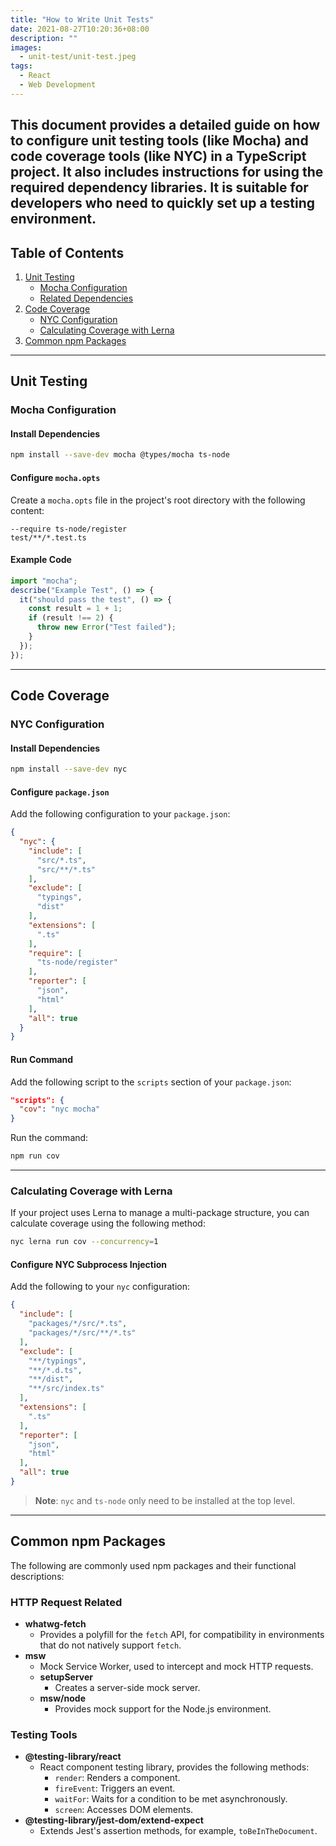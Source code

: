 ```yaml
---
title: "How to Write Unit Tests"
date: 2021-08-27T10:20:36+08:00
description: ""
images:
  - unit-test/unit-test.jpeg
tags:
  - React
  - Web Development
---
```

This document provides a detailed guide on how to configure unit testing tools (like Mocha) and code coverage tools (like NYC) in a TypeScript project. It also includes instructions for using the required dependency libraries. It is suitable for developers who need to quickly set up a testing environment.
---
## Table of Contents
1. [Unit Testing](#unit-testing)
   - [Mocha Configuration](#mocha-configuration)
   - [Related Dependencies](#related-dependencies)
2. [Code Coverage](#code-coverage)
   - [NYC Configuration](#nyc-configuration)
   - [Calculating Coverage with Lerna](#calculating-coverage-with-lerna)
3. [Common npm Packages](#common-npm-packages)
---
## Unit Testing
### Mocha Configuration
#### Install Dependencies
```bash
npm install --save-dev mocha @types/mocha ts-node
```
#### Configure `mocha.opts`
Create a `mocha.opts` file in the project's root directory with the following content:
```
--require ts-node/register
test/**/*.test.ts
```
#### Example Code
```js
import "mocha";
describe("Example Test", () => {
  it("should pass the test", () => {
    const result = 1 + 1;
    if (result !== 2) {
      throw new Error("Test failed");
    }
  });
});
```
---
## Code Coverage
### NYC Configuration
#### Install Dependencies
```bash
npm install --save-dev nyc
```
#### Configure `package.json`
Add the following configuration to your `package.json`:
```json
{
  "nyc": {
    "include": [
      "src/*.ts",
      "src/**/*.ts"
    ],
    "exclude": [
      "typings",
      "dist"
    ],
    "extensions": [
      ".ts"
    ],
    "require": [
      "ts-node/register"
    ],
    "reporter": [
      "json",
      "html"
    ],
    "all": true
  }
}
```
#### Run Command
Add the following script to the `scripts` section of your `package.json`:
```json
"scripts": {
  "cov": "nyc mocha"
}
```
Run the command:
```bash
npm run cov
```
---
### Calculating Coverage with Lerna
If your project uses Lerna to manage a multi-package structure, you can calculate coverage using the following method:
```bash
nyc lerna run cov --concurrency=1
```
#### Configure NYC Subprocess Injection
Add the following to your `nyc` configuration:
```json
{
  "include": [
    "packages/*/src/*.ts",
    "packages/*/src/**/*.ts"
  ],
  "exclude": [
    "**/typings",
    "**/*.d.ts",
    "**/dist",
    "**/src/index.ts"
  ],
  "extensions": [
    ".ts"
  ],
  "reporter": [
    "json",
    "html"
  ],
  "all": true
}
```
> **Note**: `nyc` and `ts-node` only need to be installed at the top level.
---
## Common npm Packages
The following are commonly used npm packages and their functional descriptions:
### HTTP Request Related
- **whatwg-fetch**
  - Provides a polyfill for the `fetch` API, for compatibility in environments that do not natively support `fetch`.
- **msw**
  - Mock Service Worker, used to intercept and mock HTTP requests.
  - **setupServer**
    - Creates a server-side mock server.
  - **msw/node**
    - Provides mock support for the Node.js environment.
### Testing Tools
- **@testing-library/react**
  - React component testing library, provides the following methods:
    - `render`: Renders a component.
    - `fireEvent`: Triggers an event.
    - `waitFor`: Waits for a condition to be met asynchronously.
    - `screen`: Accesses DOM elements.
- **@testing-library/jest-dom/extend-expect**
  - Extends Jest's assertion methods, for example, `toBeInTheDocument`.
